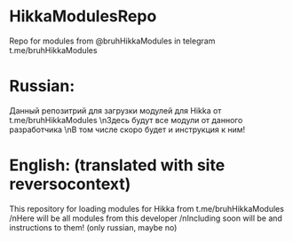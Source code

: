 # HikkaModulesRepo
Repo for modules from @bruhHikkaModules in telegram t.me/bruhHikkaModules

# Russian:
Данный репозитрий для загрузки модулей для Hikka от t.me/bruhHikkaModules
\nЗдесь будут все модули от данного разработчика
\nВ том числе скоро будет и инструкция к ним!

# English: (translated with site reversocontext)
This repository for loading modules for Hikka from t.me/bruhHikkaModules 
/nHere will be all modules from this developer 
/nIncluding soon will be and instructions to them! (only russian, maybe no)

